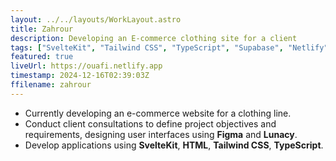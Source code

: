 ```yaml
---
layout: ../../layouts/WorkLayout.astro
title: Zahrour
description: Developing an E-commerce clothing site for a client
tags: ["SvelteKit", "Tailwind CSS", "TypeScript", "Supabase", "Netlify"]
featured: true
liveUrl: https://ouafi.netlify.app
timestamp: 2024-12-16T02:39:03Z
ffilename: zahrour
--- 
```


- Currently developing an e-commerce website for a clothing line.
- Conduct client consultations to define project objectives and requirements, designing user interfaces using **Figma** and **Lunacy**.
- Develop applications using **SvelteKit**, **HTML**, **Tailwind CSS**, **TypeScript**.
